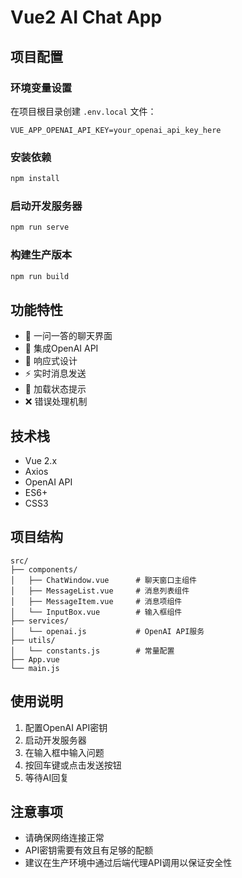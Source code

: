 # Vue2 AI Chat App

## 项目配置

### 环境变量设置

在项目根目录创建 `.env.local` 文件：

```
VUE_APP_OPENAI_API_KEY=your_openai_api_key_here
```

### 安装依赖

```bash
npm install
```

### 启动开发服务器

```bash
npm run serve
```

### 构建生产版本

```bash
npm run build
```

## 功能特性

- 💬 一问一答的聊天界面
- 🤖 集成OpenAI API
- 📱 响应式设计
- ⚡ 实时消息发送
- 🔄 加载状态提示
- ❌ 错误处理机制

## 技术栈

- Vue 2.x
- Axios
- OpenAI API
- ES6+
- CSS3

## 项目结构

```
src/
├── components/
│   ├── ChatWindow.vue      # 聊天窗口主组件
│   ├── MessageList.vue     # 消息列表组件
│   ├── MessageItem.vue     # 消息项组件
│   └── InputBox.vue        # 输入框组件
├── services/
│   └── openai.js           # OpenAI API服务
├── utils/
│   └── constants.js        # 常量配置
├── App.vue
└── main.js
```

## 使用说明

1. 配置OpenAI API密钥
2. 启动开发服务器
3. 在输入框中输入问题
4. 按回车键或点击发送按钮
5. 等待AI回复

## 注意事项

- 请确保网络连接正常
- API密钥需要有效且有足够的配额
- 建议在生产环境中通过后端代理API调用以保证安全性

